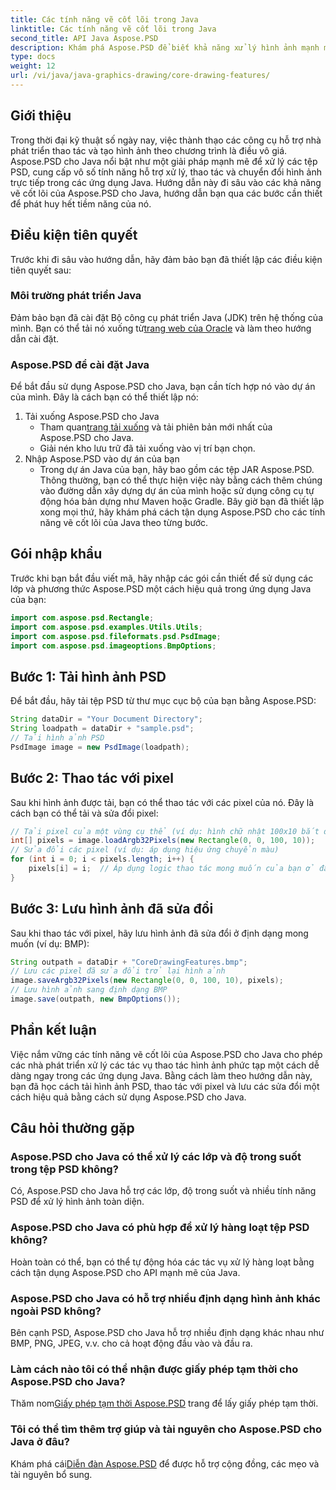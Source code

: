 ```yaml
---
title: Các tính năng vẽ cốt lõi trong Java
linktitle: Các tính năng vẽ cốt lõi trong Java
second_title: API Java Aspose.PSD
description: Khám phá Aspose.PSD để biết khả năng xử lý hình ảnh mạnh mẽ của Java. Tìm hiểu cách tải, thao tác và lưu hình ảnh PSD theo chương trình.
type: docs
weight: 12
url: /vi/java/java-graphics-drawing/core-drawing-features/
---
```

## Giới thiệu
Trong thời đại kỹ thuật số ngày nay, việc thành thạo các công cụ hỗ trợ nhà phát triển thao tác và tạo hình ảnh theo chương trình là điều vô giá. Aspose.PSD cho Java nổi bật như một giải pháp mạnh mẽ để xử lý các tệp PSD, cung cấp vô số tính năng hỗ trợ xử lý, thao tác và chuyển đổi hình ảnh trực tiếp trong các ứng dụng Java. Hướng dẫn này đi sâu vào các khả năng vẽ cốt lõi của Aspose.PSD cho Java, hướng dẫn bạn qua các bước cần thiết để phát huy hết tiềm năng của nó.
## Điều kiện tiên quyết
Trước khi đi sâu vào hướng dẫn, hãy đảm bảo bạn đã thiết lập các điều kiện tiên quyết sau:
### Môi trường phát triển Java
 Đảm bảo bạn đã cài đặt Bộ công cụ phát triển Java (JDK) trên hệ thống của mình. Bạn có thể tải nó xuống từ[trang web của Oracle](https://www.oracle.com/java/technologies/javase-jdk11-downloads.html) và làm theo hướng dẫn cài đặt.
### Aspose.PSD để cài đặt Java
Để bắt đầu sử dụng Aspose.PSD cho Java, bạn cần tích hợp nó vào dự án của mình. Đây là cách bạn có thể thiết lập nó:
1. Tải xuống Aspose.PSD cho Java
   -  Tham quan[trang tải xuống](https://releases.aspose.com/psd/java/) và tải phiên bản mới nhất của Aspose.PSD cho Java.
   - Giải nén kho lưu trữ đã tải xuống vào vị trí bạn chọn.
2. Nhập Aspose.PSD vào dự án của bạn
   - Trong dự án Java của bạn, hãy bao gồm các tệp JAR Aspose.PSD. Thông thường, bạn có thể thực hiện việc này bằng cách thêm chúng vào đường dẫn xây dựng dự án của mình hoặc sử dụng công cụ tự động hóa bản dựng như Maven hoặc Gradle.
Bây giờ bạn đã thiết lập xong mọi thứ, hãy khám phá cách tận dụng Aspose.PSD cho các tính năng vẽ cốt lõi của Java theo từng bước.
## Gói nhập khẩu
Trước khi bạn bắt đầu viết mã, hãy nhập các gói cần thiết để sử dụng các lớp và phương thức Aspose.PSD một cách hiệu quả trong ứng dụng Java của bạn:
```java
import com.aspose.psd.Rectangle;
import com.aspose.psd.examples.Utils.Utils;
import com.aspose.psd.fileformats.psd.PsdImage;
import com.aspose.psd.imageoptions.BmpOptions;
```
## Bước 1: Tải hình ảnh PSD
Để bắt đầu, hãy tải tệp PSD từ thư mục cục bộ của bạn bằng Aspose.PSD:
```java
String dataDir = "Your Document Directory";
String loadpath = dataDir + "sample.psd";
// Tải hình ảnh PSD
PsdImage image = new PsdImage(loadpath);
```
## Bước 2: Thao tác với pixel
Sau khi hình ảnh được tải, bạn có thể thao tác với các pixel của nó. Đây là cách bạn có thể tải và sửa đổi pixel:
```java
// Tải pixel của một vùng cụ thể (ví dụ: hình chữ nhật 100x10 bắt đầu từ góc trên cùng bên trái)
int[] pixels = image.loadArgb32Pixels(new Rectangle(0, 0, 100, 10));
// Sửa đổi các pixel (ví dụ: áp dụng hiệu ứng chuyển màu)
for (int i = 0; i < pixels.length; i++) {
    pixels[i] = i;  // Áp dụng logic thao tác mong muốn của bạn ở đây
}
```
## Bước 3: Lưu hình ảnh đã sửa đổi
Sau khi thao tác với pixel, hãy lưu hình ảnh đã sửa đổi ở định dạng mong muốn (ví dụ: BMP):
```java
String outpath = dataDir + "CoreDrawingFeatures.bmp";
// Lưu các pixel đã sửa đổi trở lại hình ảnh
image.saveArgb32Pixels(new Rectangle(0, 0, 100, 10), pixels);
// Lưu hình ảnh sang định dạng BMP
image.save(outpath, new BmpOptions());
```

## Phần kết luận
Việc nắm vững các tính năng vẽ cốt lõi của Aspose.PSD cho Java cho phép các nhà phát triển xử lý các tác vụ thao tác hình ảnh phức tạp một cách dễ dàng ngay trong các ứng dụng Java. Bằng cách làm theo hướng dẫn này, bạn đã học cách tải hình ảnh PSD, thao tác với pixel và lưu các sửa đổi một cách hiệu quả bằng cách sử dụng Aspose.PSD cho Java.
## Câu hỏi thường gặp
### Aspose.PSD cho Java có thể xử lý các lớp và độ trong suốt trong tệp PSD không?
Có, Aspose.PSD cho Java hỗ trợ các lớp, độ trong suốt và nhiều tính năng PSD để xử lý hình ảnh toàn diện.
### Aspose.PSD cho Java có phù hợp để xử lý hàng loạt tệp PSD không?
Hoàn toàn có thể, bạn có thể tự động hóa các tác vụ xử lý hàng loạt bằng cách tận dụng Aspose.PSD cho API mạnh mẽ của Java.
### Aspose.PSD cho Java có hỗ trợ nhiều định dạng hình ảnh khác ngoài PSD không?
Bên cạnh PSD, Aspose.PSD cho Java hỗ trợ nhiều định dạng khác nhau như BMP, PNG, JPEG, v.v. cho cả hoạt động đầu vào và đầu ra.
### Làm cách nào tôi có thể nhận được giấy phép tạm thời cho Aspose.PSD cho Java?
 Thăm nom[Giấy phép tạm thời Aspose.PSD](https://purchase.aspose.com/temporary-license/) trang để lấy giấy phép tạm thời.
### Tôi có thể tìm thêm trợ giúp và tài nguyên cho Aspose.PSD cho Java ở đâu?
 Khám phá cái[Diễn đàn Aspose.PSD](https://forum.aspose.com/c/psd/34) để được hỗ trợ cộng đồng, các mẹo và tài nguyên bổ sung.